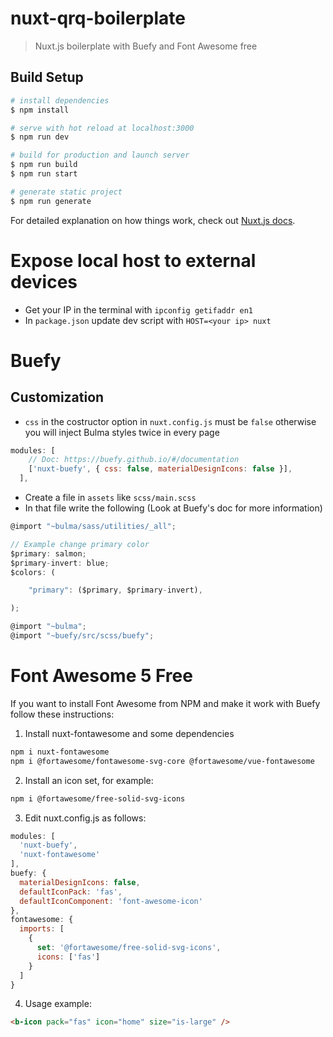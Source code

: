 # nuxt-qrq-boilerplate

> Nuxt.js boilerplate with Buefy and Font Awesome free

## Build Setup

```bash
# install dependencies
$ npm install

# serve with hot reload at localhost:3000
$ npm run dev

# build for production and launch server
$ npm run build
$ npm run start

# generate static project
$ npm run generate
```

For detailed explanation on how things work, check out [Nuxt.js docs](https://nuxtjs.org).

# Expose local host to external devices
* Get your IP in the terminal with `ipconfig getifaddr en1`
* In `package.json` update dev script with `HOST=<your ip> nuxt`

# Buefy
## Customization
* `css` in the costructor option in `nuxt.config.js` must be `false` otherwise you will inject Bulma styles twice in every page
```js
modules: [
    // Doc: https://buefy.github.io/#/documentation
    ['nuxt-buefy', { css: false, materialDesignIcons: false }],
  ],
```
* Create a file in `assets` like `scss/main.scss`
* In that file write the following (Look at Buefy's doc for more information)
```js
@import "~bulma/sass/utilities/_all";

// Example change primary color
$primary: salmon;
$primary-invert: blue;
$colors: (

    "primary": ($primary, $primary-invert),

);

@import "~bulma";
@import "~buefy/src/scss/buefy";
```
# Font Awesome 5 Free
If you want to install Font Awesome from NPM and make it work with Buefy follow these instructions:

1. Install nuxt-fontawesome and some dependencies

```bash
npm i nuxt-fontawesome
npm i @fortawesome/fontawesome-svg-core @fortawesome/vue-fontawesome
```

2. Install an icon set, for example:

```bash
npm i @fortawesome/free-solid-svg-icons
```

3. Edit nuxt.config.js as follows:

```js
modules: [
  'nuxt-buefy',
  'nuxt-fontawesome'
],
buefy: {
  materialDesignIcons: false,
  defaultIconPack: 'fas',
  defaultIconComponent: 'font-awesome-icon'
},
fontawesome: {
  imports: [
    {
      set: '@fortawesome/free-solid-svg-icons',
      icons: ['fas']
    }
  ]
}
```

4. Usage example:
```html
<b-icon pack="fas" icon="home" size="is-large" />
```
